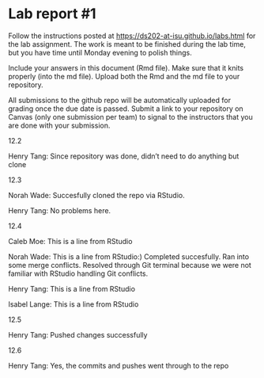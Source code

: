 
<!-- README.md is generated from README.Rmd. Please edit the README.Rmd file -->

# Lab report \#1

Follow the instructions posted at
<https://ds202-at-isu.github.io/labs.html> for the lab assignment. The
work is meant to be finished during the lab time, but you have time
until Monday evening to polish things.

Include your answers in this document (Rmd file). Make sure that it
knits properly (into the md file). Upload both the Rmd and the md file
to your repository.

All submissions to the github repo will be automatically uploaded for
grading once the due date is passed. Submit a link to your repository on
Canvas (only one submission per team) to signal to the instructors that
you are done with your submission.

12.2

Henry Tang: Since repository was done, didn’t need to do anything but
clone

12.3

Norah Wade: Succesfully cloned the repo via RStudio.

Henry Tang: No problems here.

12.4

Caleb Moe: This is a line from RStudio

Norah Wade: This is a line from RStudio:) Completed succesfully. Ran
into some merge conflicts. Resolved through Git terminal because we were
not familiar with RStudio handling Git conflicts.

Henry Tang: This is a line from RStudio

Isabel Lange: This is a line from RStudio

12.5

Henry Tang: Pushed changes successfully

12.6

Henry Tang: Yes, the commits and pushes went through to the repo
